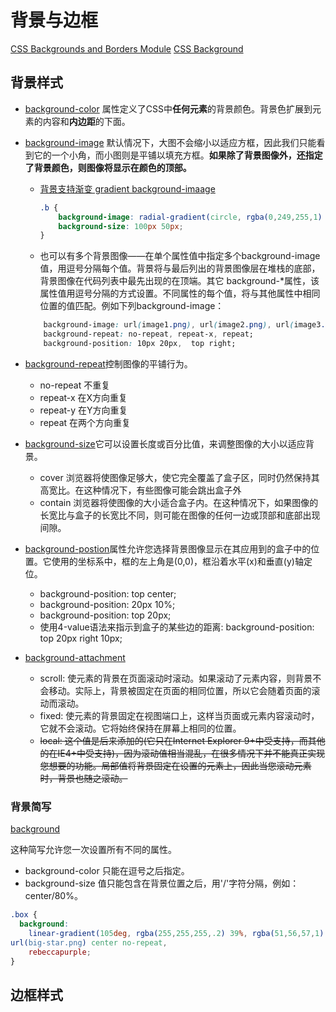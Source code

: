 # 背景与边框

[CSS Backgrounds and Borders Module](http://css.doyoe.com/properties/backgrounds/index.htm)
[CSS Background](https://developer.mozilla.org/zh-CN/docs/Web/CSS/background)

## 背景样式

* [background-color](https://developer.mozilla.org/zh-CN/docs/Web/CSS/background-color) 属性定义了CSS中**任何元素**的背景颜色。背景色扩展到元素的内容和**内边距**的下面。
* [background-image](https://developer.mozilla.org/zh-CN/docs/Web/CSS/background-image) 默认情况下，大图不会缩小以适应方框，因此我们只能看到它的一个小角，而小图则是平铺以填充方框。**如果除了背景图像外，还指定了背景颜色，则图像将显示在颜色的顶部。**
    * [背景支持渐变 gradient background-imaage](https://cssgradient.io/)
        ```css
        .b {
            background-image: radial-gradient(circle, rgba(0,249,255,1) 39%, rgba(51,56,57,1) 96%);
            background-size: 100px 50px;
        }
        ```
    * 也可以有多个背景图像——在单个属性值中指定多个background-image值，用逗号分隔每个值。背景将与最后列出的背景图像层在堆栈的底部，背景图像在代码列表中最先出现的在顶端。其它 background-*属性，该属性值用逗号分隔的方式设置。不同属性的每个值，将与其他属性中相同位置的值匹配。例如下列background-image：
    ```css
        background-image: url(image1.png), url(image2.png), url(image3.png), url(image1.png);
        background-repeat: no-repeat, repeat-x, repeat;
        background-position: 10px 20px,  top right;
    ```


* [background-repeat](https://developer.mozilla.org/zh-CN/docs/Web/CSS/background-repeat)控制图像的平铺行为。
    * no-repeat 不重复
    * repeat-x 在X方向重复
    * repeat-y 在Y方向重复
    * repeat 在两个方向重复
* [background-size](https://developer.mozilla.org/zh-CN/docs/Web/CSS/background-size)它可以设置长度或百分比值，来调整图像的大小以适应背景。
    * cover 浏览器将使图像足够大，使它完全覆盖了盒子区，同时仍然保持其高宽比。在这种情况下，有些图像可能会跳出盒子外
    * contain 浏览器将使图像的大小适合盒子内。在这种情况下，如果图像的长宽比与盒子的长宽比不同，则可能在图像的任何一边或顶部和底部出现间隙。

* [background-postion](https://developer.mozilla.org/zh-CN/docs/Web/CSS/background-position)属性允许您选择背景图像显示在其应用到的盒子中的位置。它使用的坐标系中，框的左上角是(0,0)，框沿着水平(x)和垂直(y)轴定位。
    * background-position: top center;
    * background-position: 20px 10%;
    * background-position: top 20px;
    * 使用4-value语法来指示到盒子的某些边的距离: background-position: top 20px right 10px;

* [background-attachment](https://developer.mozilla.org/zh-CN/docs/Web/CSS/background-attachment)
    * scroll: 使元素的背景在页面滚动时滚动。如果滚动了元素内容，则背景不会移动。实际上，背景被固定在页面的相同位置，所以它会随着页面的滚动而滚动。
    * fixed: 使元素的背景固定在视图端口上，这样当页面或元素内容滚动时，它就不会滚动。它将始终保持在屏幕上相同的位置。
    * ~~local: 这个值是后来添加的(它只在Internet Explorer 9+中受支持，而其他的在IE4+中受支持)，因为滚动值相当混乱，在很多情况下并不能真正实现您想要的功能。局部值将背景固定在设置的元素上，因此当您滚动元素时，背景也随之滚动。~~

### 背景简写

[background](https://developer.mozilla.org/zh-CN/docs/Web/CSS/background)

这种简写允许您一次设置所有不同的属性。

* background-color 只能在逗号之后指定。
* background-size 值只能包含在背景位置之后，用'/'字符分隔，例如：center/80%。

```css
.box {
  background:   
    linear-gradient(105deg, rgba(255,255,255,.2) 39%, rgba(51,56,57,1) 96%) center center / 400px 200px no-repeat,
url(big-star.png) center no-repeat, 
    rebeccapurple;
}
```

## 边框样式
